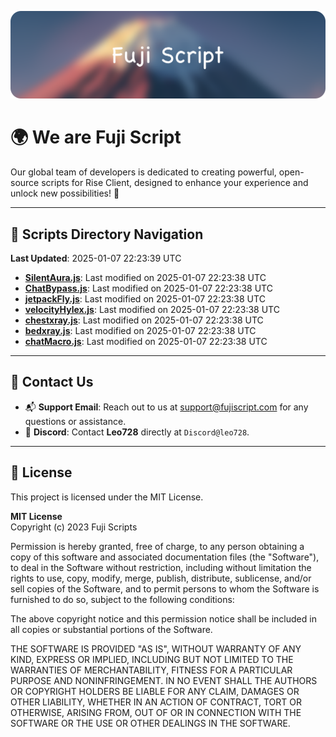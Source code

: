![Banner](.github/b.webp)

# 🌍 **We are Fuji Script**

Our global team of developers is dedicated to creating powerful, open-source scripts for Rise Client, designed to enhance your experience and unlock new possibilities! 🌟

---
<!-- SCRIPTS_NAVIGATION_START -->
## 📂 **Scripts Directory Navigation**

**Last Updated**: 2025-01-07 22:23:39 UTC

- **[SilentAura.js](scripts/SilentAura.js)**: Last modified on 2025-01-07 22:23:38 UTC
- **[ChatBypass.js](scripts/ChatBypass.js)**: Last modified on 2025-01-07 22:23:38 UTC
- **[jetpackFly.js](scripts/jetpackFly.js)**: Last modified on 2025-01-07 22:23:38 UTC
- **[velocityHylex.js](scripts/velocityHylex.js)**: Last modified on 2025-01-07 22:23:38 UTC
- **[chestxray.js](scripts/chestxray.js)**: Last modified on 2025-01-07 22:23:38 UTC
- **[bedxray.js](scripts/bedxray.js)**: Last modified on 2025-01-07 22:23:38 UTC
- **[chatMacro.js](scripts/chatMacro.js)**: Last modified on 2025-01-07 22:23:38 UTC

<!-- SCRIPTS_NAVIGATION_END -->

---

## 💬 **Contact Us**  
- 📬 **Support Email**: Reach out to us at [support@fujiscript.com](mailto:support@fujiscript.com) for any questions or assistance.  
- 💬 **Discord**: Contact **Leo728** directly at `Discord@leo728`.

---

## 📜 **License**

This project is licensed under the MIT License.  

**MIT License**  
Copyright (c) 2023 Fuji Scripts  

Permission is hereby granted, free of charge, to any person obtaining a copy of this software and associated documentation files (the "Software"), to deal in the Software without restriction, including without limitation the rights to use, copy, modify, merge, publish, distribute, sublicense, and/or sell copies of the Software, and to permit persons to whom the Software is furnished to do so, subject to the following conditions:  

The above copyright notice and this permission notice shall be included in all copies or substantial portions of the Software.  

THE SOFTWARE IS PROVIDED "AS IS", WITHOUT WARRANTY OF ANY KIND, EXPRESS OR IMPLIED, INCLUDING BUT NOT LIMITED TO THE WARRANTIES OF MERCHANTABILITY, FITNESS FOR A PARTICULAR PURPOSE AND NONINFRINGEMENT. IN NO EVENT SHALL THE AUTHORS OR COPYRIGHT HOLDERS BE LIABLE FOR ANY CLAIM, DAMAGES OR OTHER LIABILITY, WHETHER IN AN ACTION OF CONTRACT, TORT OR OTHERWISE, ARISING FROM, OUT OF OR IN CONNECTION WITH THE SOFTWARE OR THE USE OR OTHER DEALINGS IN THE SOFTWARE.  
